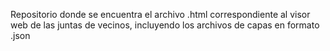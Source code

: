 Repositorio donde se encuentra el archivo .html correspondiente al visor web de las juntas de vecinos, incluyendo los archivos de capas en formato .json

